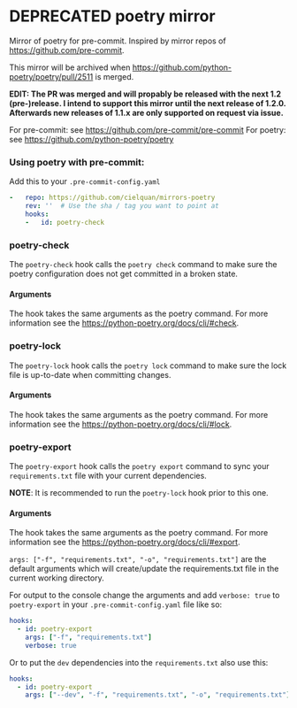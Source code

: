 DEPRECATED poetry mirror
========================

Mirror of poetry for pre-commit. Inspired by mirror repos of https://github.com/pre-commit.

This mirror will be archived when https://github.com/python-poetry/poetry/pull/2511 is merged.

**EDIT: The PR was merged and will propably be released with the next 1.2 (pre-)release.
I intend to support this mirror until the next release of 1.2.0. Afterwards new releases of 1.1.x
are only supported on request via issue.**

For pre-commit: see https://github.com/pre-commit/pre-commit
For poetry: see https://github.com/python-poetry/poetry

### Using poetry with pre-commit:

Add this to your `.pre-commit-config.yaml`

```yaml
-   repo: https://github.com/cielquan/mirrors-poetry
    rev: ''  # Use the sha / tag you want to point at
    hooks:
    -   id: poetry-check
```

### poetry-check

The `poetry-check` hook calls the `poetry check` command
to make sure the poetry configuration does not get committed in a broken state.

#### Arguments

The hook takes the same arguments as the poetry command.
For more information see the https://python-poetry.org/docs/cli/#check.


### poetry-lock

The `poetry-lock` hook calls the `poetry lock` command
to make sure the lock file is up-to-date when committing changes.

#### Arguments

The hook takes the same arguments as the poetry command.
For more information see the https://python-poetry.org/docs/cli/#lock.


### poetry-export

The `poetry-export` hook calls the `poetry export` command
to sync your `requirements.txt` file with your current dependencies.

**NOTE**: It is recommended to run the `poetry-lock` hook prior to this one.

#### Arguments

The hook takes the same arguments as the poetry command.
For more information see the https://python-poetry.org/docs/cli/#export.

`args: ["-f", "requirements.txt", "-o", "requirements.txt"]` are the default arguments
which will create/update the requirements.txt file in the current working directory.

For output to the console change the arguments and add `verbose: true` to `poetry-export`
in your `.pre-commit-config.yaml` file like so:

```yaml
hooks:
  - id: poetry-export
    args: ["-f", "requirements.txt"]
    verbose: true
```

Or to put the `dev` dependencies into the `requirements.txt` also use this:

```yaml
hooks:
  - id: poetry-export
    args: ["--dev", "-f", "requirements.txt", "-o", "requirements.txt"]
```

